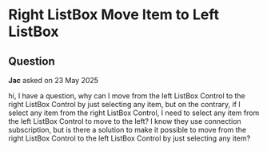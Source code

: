 # Right ListBox Move Item to Left ListBox

## Question

**Jac** asked on 23 May 2025

hi, I have a question, why can I move from the left ListBox Control to the right ListBox Control by just selecting any item, but on the contrary, if I select any item from the right ListBox Control, I need to select any item from the left ListBox Control to move to the left? I know they use connection subscription, but is there a solution to make it possible to move from the right ListBox Control to the left ListBox Control by just selecting any item?
